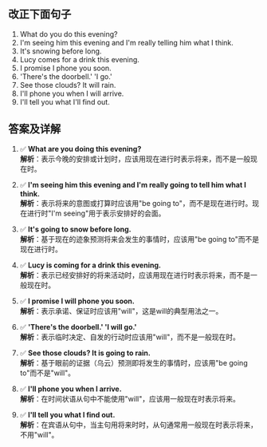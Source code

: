 ## 改正下面句子
1. What do you do this evening?
2. I'm seeing him this evening and I'm really telling him what I think.
3. It's snowing before long.
4. Lucy comes for a drink this evening.
5. I promise I phone you soon.
6. 'There's the doorbell.' 'I go.'
7. See those clouds? It will rain.
8. I'll phone you when I will arrive.
9. I'll tell you what I'll find out.

## 答案及详解
1. ✅ **What are you doing this evening?**  
   **解析**：表示今晚的安排或计划时，应该用现在进行时表示将来，而不是一般现在时。

2. ✅ **I'm seeing him this evening and I'm really going to tell him what I think.**  
   **解析**：表示将来的意图或打算时应该用"be going to"，而不是现在进行时。现在进行时"I'm seeing"用于表示安排好的会面。

3. ✅ **It's going to snow before long.**  
   **解析**：基于现在的迹象预测将来会发生的事情时，应该用"be going to"而不是现在进行时。

4. ✅ **Lucy is coming for a drink this evening.**  
   **解析**：表示已经安排好的将来活动时，应该用现在进行时表示将来，而不是一般现在时。

5. ✅ **I promise I will phone you soon.**  
   **解析**：表示承诺、保证时应该用"will"，这是will的典型用法之一。

6. ✅ **'There's the doorbell.' 'I will go.'**  
   **解析**：表示临时决定、自发的行动时应该用"will"，而不是一般现在时。

7. ✅ **See those clouds? It is going to rain.**  
   **解析**：基于眼前的证据（乌云）预测即将发生的事情时，应该用"be going to"而不是"will"。

8. ✅ **I'll phone you when I arrive.**  
   **解析**：在时间状语从句中不能使用"will"，应该用一般现在时表示将来。

9. ✅ **I'll tell you what I find out.**  
   **解析**：在宾语从句中，当主句用将来时时，从句通常用一般现在时表示将来，不用"will"。

